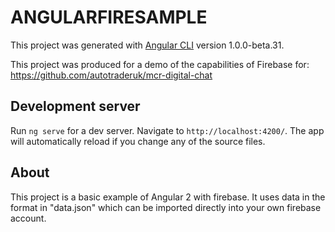# ANGULARFIRESAMPLE

This project was generated with [Angular CLI](https://github.com/angular/angular-cli) version 1.0.0-beta.31.

This project was produced for a demo of the capabilities of Firebase for: https://github.com/autotraderuk/mcr-digital-chat

## Development server
Run `ng serve` for a dev server. Navigate to `http://localhost:4200/`. The app will automatically reload if you change any of the source files.

## About

This project is a basic example of Angular 2 with firebase. It uses data in the format in "data.json" which can be imported directly into your own firebase account.
